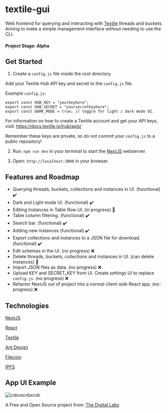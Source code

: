 # textile-gui
Web frontend for querying and interacting with [Textile](https://www.textile.io/) threads and buckets. Aiming to make a simple management interface without needing to use the CLI.

#### Project Stage: Alpha

## Get Started

1. Create a `config.js` file inside the root directory.

Add your Textile Hub API key and secret to the `config.js` file. 

Example `config.js`:
```
export const HUB_KEY = "yourkeyhere";
export const HUB_SECRET = "yoursecretkeyhere";
export const DARK_MODE = true; // toggle for light / dark mode UI.
```

For information on how to create a Textile account and get your API keys, visit: https://docs.textile.io/hub/apis/

Remember these keys are private, so do not commit your `config.js` to a public repository!

2. Run: `npm run dev` in your terminal to start the [NextJS](https://nextjs.org/) webserver.

3. Open: `http://localhost:3000` in your browser.

## Features and Roadmap

- Querying threads, buckets, collections and instances in UI. (functional) ✔️
- Dark and Light mode UI. (functional) ✔️
- Editing Instances in Table Row UI. (in progress) 🚧
- Table column filtering. (functional) ✔️
- Search bar. (functional) ✔️
- Adding new instances (functional) ✔️
- Export collections and instances to a JSON file for download. (functional) ✔️
- Edit schemas in the UI. (no progress) ❌
- Delete threads, buckets, collections and instances in UI. (can delete instances) 🚧
- Import JSON files as data. (no progress) ❌
- Upload KEY and SECRET_KEY from UI. Create settings UI to replace `config.js`. (no progress) ❌
- Refactor NextJS out of project into a normal client-side React app. (no-progress) ❌

## Technologies

[NextJS](https://nextjs.org/)

[React](https://reactjs.org/)

[Textile](https://www.textile.io/)

[Ant Design](https://ant.design/)

[Filecoin](https://filecoin.io/)

[IPFS](https://ipfs.io/)

## App UI Example

![cxbvxcvbxcvb](https://user-images.githubusercontent.com/27584221/116507622-748cf680-a874-11eb-8316-090585d65fbc.PNG)

A Free and Open Source project from: [The Digital Labs](https://github.com/the-digital-labs)

